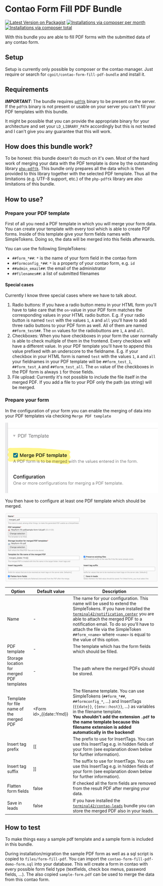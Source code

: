 # Contao Form Fill PDF Bundle

[![Latest Version on Packagist](http://img.shields.io/packagist/v/cgoit/contao-form-fill-pdf-bundle.svg?style=flat)](https://packagist.org/packages/cgoit/contao-form-fill-pdf-bundle)
[![Installations via composer per month](http://img.shields.io/packagist/dm/cgoit/contao-form-fill-pdf-bundle.svg?style=flat)](https://packagist.org/packages/cgoit/contao-form-fill-pdf-bundle)
[![Installations via composer total](http://img.shields.io/packagist/dt/cgoit/contao-form-fill-pdf-bundle.svg?style=flat)](https://packagist.org/packages/cgoit/contao-form-fill-pdf-bundle)

With this bundle you are able to fill PDF forms with the submitted data of any contao form.

## Setup ##

Setup is currently only possible by composer or the contao manager. Just require or search for ```cgoit/contao-form-fill-pdf-bundle``` and install it.

## Requirements ##

***IMPORTANT***: The bundle requires [`pdftk`](https://www.pdflabs.com/tools/pdftk-the-pdf-toolkit/) binary to be present on the server. If the `pdftk` binary is not present or usable on your server you can't fill your PDF templates with this bundle.

It might be possible that you can provide the appropriate binary for your architecture and set your `LD_LIBRARY_PATH` accordingly but this is not tested and I can't give you any guarantee that this will work.

## How does this bundle work? ##

To be honest: this bundle doesn't do much on it's own. Most of the hard work of merging your data with the PDF template is done by the outstanding library [`php-pdftk`](https://github.com/mikehaertl/php-pdftk). This bundle only prepares all the data which is then provided to this library together with the selected PDF template. Thus all the limitations (e.g. UTF-8 support, etc.) of the `php-pdftk` library are also limitations of this bundle.

## How to use? ##

### Prepare your PDF template ###

First of all you need a PDF template in which you will merge your form data. You can create your template with every tool which is able to create PDF forms.
Inside of this template give your form fields names with SimpleTokens. Doing so, the data will be merged into this fields afterwards.

You can use the following SimpleTokens: 

- `##form_*##`: `*` is the name of your form field in the contao form
- `##formconfig_*##`: `*` is a property of your contao form, e.g. `id`
- `##admin_email##`: the email of the administrator
- `##filenames##`: a list of submitted filenames

#### Special cases ####

Currently I know three special cases where we have to talk about.

1. Radio buttons: If you have a radio button menu in your HTML form you'll have to take care that the `on`-value in your PDF form matches the corresponding values in your HTML radio button. E.g. if your radio button is named `test` with the values `1`, `A` and `all` you'll have to add three radio buttons to your PDF form as well. All of them are named `##form_test##`. The `on` values for the radiobuttons are `1`, `A` and `all`.
2. Checkboxes: When you have checkboxes in your form the user normally is able to check multiple of them in the frontend. Every checkbox will have a different value. In your PDF template you'll have to append this value prefixed with an underscore to the fieldname. E.g. if your checkbox in your HTML form is named `test` with the values `1`, `A` and `all` your fieldnames in your PDF template will be `##form_test_1`, `##form_test_A` and `##form_test_all`. The `on` value of the checkboxes in the PDF form is always `1` for those fields.
3. File upload: Currently it's not possible to include the file itself in the merged PDF. If you add a file to your PDF only the path (as string) will be merged.

### Prepare your form ###

In the configuration of your form you can enable the merging of data into your PDF templates via checking `Merge PDF template`

![Enable the merging of data into PDF templates](docs/enable-merging.png)

You then have to configure at least one PDF template which should be merged.

![Configure the merging of data into a PDF template](docs/merge-configuration.png)

| Option | Default value             | Description                                                                                                                                                                                                                                                                                                                                        |
|-------|---------------------------|----------------------------------------------------------------------------------------------------------------------------------------------------------------------------------------------------------------------------------------------------------------------------------------------------------------------------------------------------|
| Name | -                         | The name for your configuration. This name will be used to extend the SimpleTokens. If you have installed the [`terminal42/notification_center`](https://github.com/terminal42/contao-notification_center) you are able to attach the merged PDF to a notification email. To do so you'll have to attach the file via the SimpleToken `##form_<name>` where `<name>` is equal to the value of this option. |
| PDF template | -                         | The template which has the form fields which should be filled.                                                                                                                                                                                                                                                                                     |
| Storage location for merged PDF templates | -                         | The path where the merged PDFs should be stored.                                                                                                                                                                                                                                                                                                   |
| Template for file name of the merged PDF | \<Form id\>_{{date::Ymd}} | The filename template. You can use SimpleTokens (`##form_*##`, `##formconfig_*`, ...) and  InsertTags (`{{date}}`, `{{env::host}}`, ...) as variables in the filename template.<br/>**You shouldn't add the extension `.pdf` to the name template because this filename extension is added automatically in the backend!**                         |
| Insert tag prefix | [[                        | The prefix to use for InsertTags. You can use this InsertTag e.g. in hidden fields of your form (see explanation down below for further information).                                                                                                                                                                                              |
| Insert tag suffix | ]]                        | The suffix to use for InsertTags. You can use this InsertTag e.g. in hidden fields of your form (see explanation down below for further information).                                                                                                                                                                                              |
| Flatten form fields | false                     | If checked all the form fields are removed from the result PDF after merging your data.                                                                                                                                                                                                                                                            |
| Save in leads | false                     | If you have installed the [`terminal42/contao-leads`](https://github.com/terminal42/contao-leads) bundle you can store the merged PDF also in your leads.                                                                                                                                                                                                                                    |

## How to test ##

To make things easy a sample pdf template and a sample form is included in this bundle.

During installation/migration the sample PDF form as well as a sql script is copied to `files/form-fill-pdf`. You can import the `contao-form-fill-pdf-demo-form.sql` into your database. This will create a form in contao with every possible form field type (textfields, check box menus, password fields, ...). The also copied `sample-form.pdf` can be used to merge the data from this contao form.

